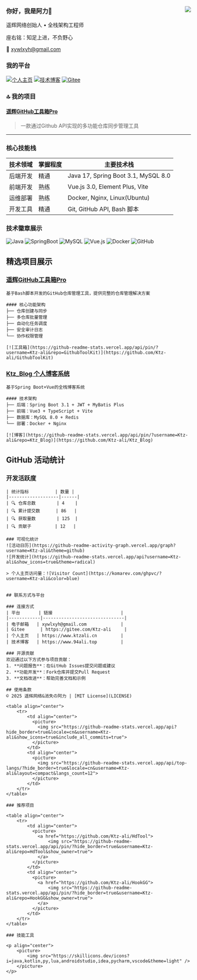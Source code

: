 ### 你好，我是阿力👋<a href="https://github.com/Ktz-ali/"><img align="right" src="https://komarev.com/ghpvc/?username=Ktz-ali&label=Views"></a>

遥辉网络创始人 • 全栈架构工程师

座右铭：知足上进，不负野心  

📧 xywlxyh@gmail.com  

### 我的平台  
[![个人主页](https://img.shields.io/badge/个人主页-ktzali.cn-blue)](http://www.ktzali.cn)
[![技术博客](https://img.shields.io/badge/技术博客-94ali.top-green)](http://www.94ali.top)
[![Gitee](https://img.shields.io/badge/Gitee-Ktz--ali-red)](https://gitee.com/Ktz-ali)

### 🔝 我的项目
#### [遥辉GitHub工具箱Pro](https://github.com/Ktz-ali/GithubToolKit)
> 一款通过Github API实现的多功能仓库同步管理工具

---

### 核心技能栈
| 技术领域       | 掌握程度 | 主要技术栈 |
|----------------|----------|------------|
| 后端开发       | 精通     | Java 17, Spring Boot 3.1, MySQL 8.0 |
| 前端开发       | 熟练     | Vue.js 3.0, Element Plus, Vite |
| 运维部署       | 熟练     | Docker, Nginx, Linux(Ubuntu) |
| 开发工具       | 精通     | Git, GitHub API, Bash 脚本 |

### 技术徽章展示
![Java](https://img.shields.io/badge/Java-17-red)
![SpringBoot](https://img.shields.io/badge/Spring_Boot-3.1.0-green)
![MySQL](https://img.shields.io/badge/MySQL-8.0-blue)
![Vue.js](https://img.shields.io/badge/Vue.js-3.0-brightgreen)
![Docker](https://img.shields.io/badge/Docker-24.0-orange)
![GitHub](https://img.shields.io/badge/GitHub-API-lightgrey)

## 精选项目展示

### [遥辉GitHub工具箱Pro](https://github.com/Ktz-ali/GithubToolKit)
```
基于Bash脚本开发的GitHub仓库管理工具，提供完整的仓库管理解决方案

#### 核心功能架构
├── 仓库创建与同步
├── 多仓库批量管理
├── 自动化任务调度
├── 安全审计日志
└── 协作权限管理

[![工具箱](https://github-readme-stats.vercel.app/api/pin/?username=Ktz-ali&repo=GithubToolKit)](https://github.com/Ktz-ali/GithubToolKit)
```

### [Ktz_Blog 个人博客系统](https://github.com/Ktz-ali/Ktz_Blog)
```
基于Spring Boot+Vue的全栈博客系统

#### 技术架构
├── 后端：Spring Boot 3.1 + JWT + MyBatis Plus
├── 前端：Vue3 + TypeScript + Vite
├── 数据库：MySQL 8.0 + Redis
└── 部署：Docker + Nginx

[![博客](https://github-readme-stats.vercel.app/api/pin/?username=Ktz-ali&repo=Ktz_Blog)](https://github.com/Ktz-ali/Ktz_Blog)
```

## GitHub 活动统计

### 开发活跃度
```
| 统计指标          | 数量 |
|-------------------|------|
| 🔍 仓库总数        | 4    |
| 🔍 累计提交数      | 86   |
| 🔍 获取量数        | 125  |
| 🔍 贡献子         | 12   |

### 可视化统计
![活动日历](https://github-readme-activity-graph.vercel.app/graph?username=Ktz-ali&theme=github)
![开发统计](https://github-readme-stats.vercel.app/api?username=Ktz-ali&show_icons=true&theme=radical)

> 个人主页访问量：![Visitor Count](https://komarev.com/ghpvc/?username=Ktz-ali&color=blue)


## 联系方式与平台

### 连接方式
| 平台       | 链接                          |
|------------|-------------------------------|
| 电子邮箱   | xywlxyh@gmail.com             |
| Gitee      | https://gitee.com/Ktz-ali     |
| 个人主页   | https://www.ktzali.cn         |
| 技术博客   | https://www.94ali.top         |

### 开源贡献
欢迎通过以下方式参与项目贡献：
1. **问题报告**：在GitHub Issues提交问题或建议
2. **功能开发**：Fork仓库并提交Pull Request
3. **文档改进**：帮助完善文档和示例

## 使用条款
© 2025 遥辉网络&消失の阿力 | [MIT License](LICENSE)

<table align="center">
    <tr>
        <td align="center">
          <picture>
            <img src="https://github-readme-stats.vercel.app/api?hide_border=true&locale=cn&username=Ktz-ali&show_icons=true&include_all_commits=true">
          </picture>
        </td>
        <td align="center">
          <picture>
            <img src="https://github-readme-stats.vercel.app/api/top-langs/?hide_border=true&locale=cn&username=Ktz-ali&layout=compact&langs_count=12">
          </picture>
        </td>
    </tr>
</table>

### 推荐项目

<table align="center">
    <tr>
        <td align="center">
          <picture>
            <a href="https://github.com/Ktz-ali/HdTool">
                <img src="https://github-readme-stats.vercel.app/api/pin/?hide_border=true&username=Ktz-ali&repo=HdTool&show_owner=true">
            </a>
          </picture>
        </td>
        <td align="center">
          <picture>
            <a href="https://github.com/Ktz-ali/HookGG">
                <img src="https://github-readme-stats.vercel.app/api/pin/?hide_border=true&username=Ktz-ali&repo=HookGG&show_owner=true">
            </a>
          </picture>
        </td>
    </tr>
</table>

### 技能工具

<p align="center">
    <picture>
        <img src="https://skillicons.dev/icons?i=java,kotlin,py,lua,androidstudio,idea,pycharm,vscode&theme=light" />
    </picture>
</p>